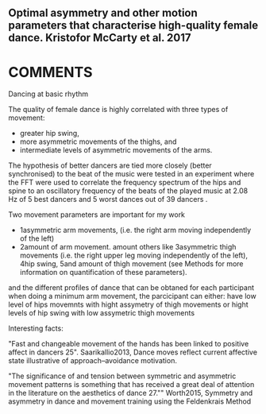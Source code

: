 Optimal asymmetry and other motion parameters that characterise
high-quality female dance. Kristofor McCarty et al. 2017
---


# COMMENTS

Dancing at basic rhythm

The quality of female dance is highly correlated with three types of movement:
* greater hip swing,
* more asymmetric movements of the thighs, and
* intermediate levels of asymmetric movements of the arms.



The hypothesis of better dancers are tied more closely (better synchronised)
to the beat of the music
were tested in an experiment where the FFT were used to correlate the
frequency spectrum of the hips and spine to an oscillatory frequency of
the beats of the played music at 2.08 Hz
of 5 best dancers and 5 worst dances out of 39 dancers .

Two movement  parameters are important for my work
* 1asymmetric arm movements, (i.e. the right arm moving independently of the left)
* 2amount of arm movement.
amount others like
3asymmetric thigh movements (i.e. the right upper leg moving independently of the left),
4hip swing,
5and amount of thigh movement (see Methods for more information on quantification of these parameters).


and the different profiles of dance that can be obtaned for each participant
when doing a minimum arm movement, the parcicipant can either:
have low level of hips movemnts  with hight assymetry of thigh movements
or
hight levels of hip swing with low assymetric thigh movements



Interesting facts:

"Fast and changeable movement of the hands has been linked to positive affect in dancers 25".
Saarikallio2013, Dance moves reflect current affective state illustrative of approach–avoidance motivation.

"The significance of and tension between symmetric and asymmetric movement patterns is something that
has received a great deal of attention in the literature on the aesthetics of dance 27.""
Worth2015, Symmetry and asymmetry in dance and movement training using the Feldenkrais Method

